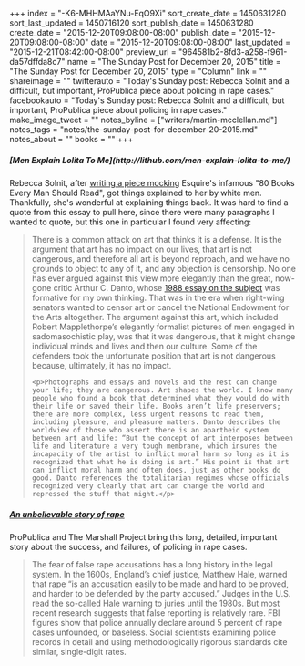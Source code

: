 +++
index = "-K6-MHHMAaYNu-EqO9Xi"
sort_create_date = 1450631280
sort_last_updated = 1450716120
sort_publish_date = 1450631280
create_date = "2015-12-20T09:08:00-08:00"
publish_date = "2015-12-20T09:08:00-08:00"
date = "2015-12-20T09:08:00-08:00"
last_updated = "2015-12-21T08:42:00-08:00"
preview_url = "964581b2-8fd3-a258-f961-da57dffda8c7"
name = "The Sunday Post for December 20, 2015"
title = "The Sunday Post for December 20, 2015"
type = "Column"
link = ""
shareimage = ""
twitterauto = "Today's Sunday post: Rebecca Solnit and a difficult, but important, ProPublica piece about policing in rape cases."
facebookauto = "Today's Sunday post: Rebecca Solnit and a difficult, but important, ProPublica piece about policing in rape cases."
make_image_tweet = ""
notes_byline = ["writers/martin-mcclellan.md"]
notes_tags = "notes/the-sunday-post-for-december-20-2015.md"
notes_about = ""
books = ""
+++
<h5>[Men Explain Lolita To Me](http://lithub.com/men-explain-lolita-to-me/)</h5>

Rebecca Solnit, after <a href="http://lithub.com/80-books-no-woman-should-read/" title="80 Books No Woman Should Read | Literary  Hub">writing a piece mocking</a> Esquire's infamous "80 Books Every Man Should Read", got things explained to her by white men. Thankfully, she's wonderful at explaining things back. It was hard to find a quote from this essay to pull here, since there were many paragraphs I wanted to quote, but this one in particular I found very affecting: 

<blockquote>
	<p>There is a common attack on art that thinks it is a defense. It is the argument that art has no impact on our lives, that art is not dangerous, and therefore all art is beyond reproach, and we have no grounds to object to any of it, and any objection is censorship. No one has ever argued against this view more elegantly than the great, now-gone critic Arthur C. Danto, whose <a href="https://kuscholarworks.ku.edu/bitstream/handle/1808/12402/The%20Politics%20of%20Imagination-1988.pdf?sequence=1" title="None">1988 essay on the subject</a> was formative for my own thinking. That was in the era when right-wing senators wanted to censor art or cancel the National Endowment for the Arts altogether. The argument against this art, which included Robert Mapplethorpe’s elegantly formalist pictures of men engaged in sadomasochistic play, was that it was dangerous, that it might change individual minds and lives and then our culture. Some of the defenders took the unfortunate position that art is not dangerous because, ultimately, it has no impact.</p>

	<p>Photographs and essays and novels and the rest can change your life; they are dangerous. Art shapes the world. I know many people who found a book that determined what they would do with their life or saved their life. Books aren’t life preservers; there are more complex, less urgent reasons to read them, including pleasure, and pleasure matters. Danto describes the worldview of those who assert there is an apartheid system between art and life: “But the concept of art interposes between life and literature a very tough membrane, which insures the incapacity of the artist to inflict moral harm so long as it is recognized that what he is doing is art.” His point is that art can inflict moral harm and often does, just as other books do good. Danto references the totalitarian regimes whose officials recognized very clearly that art can change the world and repressed the stuff that might.</p>
</blockquote>

<h5><a href="https://www.propublica.org/article/false-rape-accusations-an-unbelievable-story" title="An Unbelievable Story of Rape - ProPublica">An unbelievable story of rape</a></h5>

ProPublica and The Marshall Project bring this long, detailed, important story about the success, and failures, of policing in rape cases.

<blockquote>The fear of false rape accusations has a long history in the legal system. In the 1600s, England’s chief justice, Matthew Hale, warned that rape “is an accusation easily to be made and hard to be proved, and harder to be defended by the party accused.” Judges in the U.S. read the so-called Hale warning to juries until the 1980s. But most recent research suggests that false reporting is relatively rare. FBI figures show that police annually declare around 5 percent of rape cases unfounded, or baseless. Social scientists examining police records in detail and using methodologically rigorous standards cite similar, single-digit rates.</blockquote>